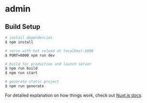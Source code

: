# admin

## Build Setup

```bash
# install dependencies
$ npm install

# serve with hot reload at localhost:8000
$ PORT=8000 npm run dev

# build for production and launch server
$ npm run build
$ npm run start

# generate static project
$ npm run generate
```

For detailed explanation on how things work, check out [Nuxt.js docs](https://nuxtjs.org).
